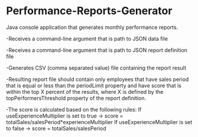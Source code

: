 # Performance-Reports-Generator

Java console application that generates monthly performance reports.

-Receives a command-line argument that is path to JSON data file

-Receives a command-line argument that is path to JSON report definition file

-Generates CSV (comma separated value) file containing the report result

-Resulting report file should contain only employees that have sales period that 
is equal or less than the periodLimit property and have score that is within the
top X percent of the results, where X is defined by the topPerformersThreshold
property of the report definition.

-The score is calculated based on the following rules:
If useExperienceMultiplier is set to true -> score = totalSales/salesPeriod*experienceMultiplier
If useExperienceMultiplier is set to false -> score = totalSales/salesPeriod
